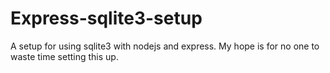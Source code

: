# Express-sqlite3-setup

A setup for using sqlite3 with nodejs and express. My hope is for no one to waste time setting this up.
